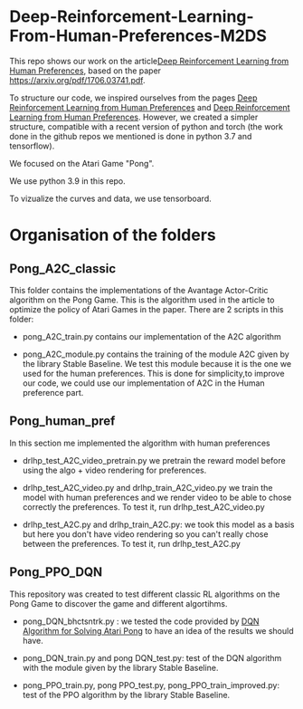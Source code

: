 # Deep-Reinforcement-Learning-From-Human-Preferences-M2DS

This repo shows our work on the article[Deep Reinforcement Learning from Human
Preferences](https://blog.openai.com/deep-reinforcement-learning-from-human-preferences/),
based on the paper <https://arxiv.org/pdf/1706.03741.pdf>.

To structure our code, we inspired ourselves from the pages [Deep Reinforcement Learning from Human Preferences](https://github.com/mrahtz/learning-from-human-preferences) and [Deep Reinforcement Learning from Human Preferences](https://github.com/HumanCompatibleAI/learning-from-human-preferences). 
However, we created a simpler structure, compatible with a recent version of python and torch (the work done in the github repos we mentioned is done in python 3.7 and tensorflow).

We focused on the Atari Game "Pong". 

We use python 3.9 in this repo.

To vizualize the curves and data, we use tensorboard.

# Organisation of the folders 

## Pong_A2C_classic

This folder contains the implementations of the Avantage Actor-Critic algorithm on the Pong Game. This is the algorithm used in the article to optimize the policy of Atari Games in the paper. 
There are 2 scripts in this folder:

- pong_A2C_train.py contains our implementation of the A2C algorithm

- pong_A2C_module.py contains the training of the module A2C given by the library Stable Baseline. We test this module because it is the one we used for the human preferences.
  This is done for simplicity,to improve our code, we could use our implementation of A2C in the Human preference part.

## Pong_human_pref

In this section me implemented the algorithm with human preferences

- drlhp_test_A2C_video_pretrain.py we pretrain the reward model before using the algo + video rendering for preferences. 

- drlhp_test_A2C_video.py and drlhp_train_A2C_video.py we train the model with human preferences and we render video to be able to chose correctly the preferences. To test it, run drlhp_test_A2C_video.py

- drlhp_test_A2C.py and drlhp_train_A2C.py: we took this model as a basis but here you don't have video rendering so you can't really chose between the preferences. To test it, run drlhp_test_A2C.py

## Pong_PPO_DQN 

This repository was created to test different classic RL algorithms on the Pong Game to discover the game and different algortihms. 

- pong_DQN_bhctsntrk.py : we tested the code provided by [DQN Algorithm for Solving Atari Pong](https://github.com/bhctsntrk/OpenAIPong-DQN) to have an idea of the results we should have. 

- pong_DQN_train.py and pong DQN_test.py: test of the DQN algorithm with the module given by the library Stable Baseline.

- pong_PPO_train.py, pong PPO_test.py, pong_PPO_train_improved.py: test of the PPO algorithm by the library Stable Baseline.
